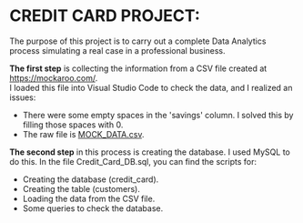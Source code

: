 # CREDIT CARD PROJECT:
The purpose of this project is to carry out a complete Data Analytics process simulating a real case in a professional business.  

**The first step** is collecting the information from a CSV file created at https://mockaroo.com/.  
I loaded this file into Visual Studio Code to check the data, and I realized an issues:  
  * There were some empty spaces in the 'savings' column. I solved this by filling those spaces with 0.
  * The raw file is [MOCK_DATA.csv](https://github.com/JaviDoria/Credit-Card-Project/tree/main/MOCK_DATA.csv).

__The second step__ in this process is creating the database. I used MySQL to do this.
In the file Credit_Card_DB.sql, you can find the scripts for:

  * Creating the database (credit_card).
  * Creating the table (customers).
  * Loading the data from the CSV file.
  * Some queries to check the database.
